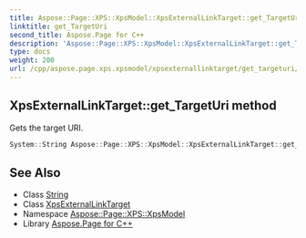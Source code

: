 ```yaml
---
title: Aspose::Page::XPS::XpsModel::XpsExternalLinkTarget::get_TargetUri method
linktitle: get_TargetUri
second_title: Aspose.Page for C++
description: 'Aspose::Page::XPS::XpsModel::XpsExternalLinkTarget::get_TargetUri method. Gets the target URI in C++.'
type: docs
weight: 200
url: /cpp/aspose.page.xps.xpsmodel/xpsexternallinktarget/get_targeturi/
---
```

## XpsExternalLinkTarget::get_TargetUri method


Gets the target URI.

```cpp
System::String Aspose::Page::XPS::XpsModel::XpsExternalLinkTarget::get_TargetUri() const
```

## See Also

* Class [String](../../../system/string/)
* Class [XpsExternalLinkTarget](../)
* Namespace [Aspose::Page::XPS::XpsModel](../../)
* Library [Aspose.Page for C++](../../../)
